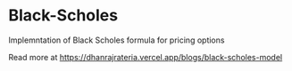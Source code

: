 ﻿# Black-Scholes
Implemntation of Black Scholes formula for pricing options

Read more at https://dhanrajrateria.vercel.app/blogs/black-scholes-model
